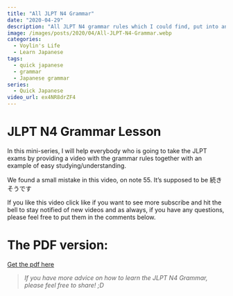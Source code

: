 ```yaml
---
title: "All JLPT N4 Grammar"
date: "2020-04-29"
description: "All JLPT N4 grammar rules which I could find, put into an easy to watch video. Enjoy!"
image: /images/posts/2020/04/All-JLPT-N4-Grammar.webp
categories:
  - Voylin's Life
  - Learn Japanese
tags:
  - quick japanese
  - grammar
  - Japanese grammar
series:
  - Quick Japanese
video_url: ex4NR8drZF4
---
```


# JLPT N4 Grammar Lesson

In this mini-series, I will help everybody who is going to take the JLPT exams by providing a video with the grammar rules together with an example of easy studying/understanding.

We found a small mistake in this video, on note 55. It’s supposed to be 続きそうです

If you like this video click like if you want to see more subscribe and hit the bell to stay notified of new videos and as always, if you have any questions, please feel free to put them in the comments below. 

# The PDF version:

[Get the pdf here](https://drive.google.com/file/d/1uySSS9ThvxwNZnVkp7MWhryCKbRbZGqC/view?usp=sharing)

> *If you have more advice on how to learn the JLPT N4 Grammar, please feel free to share! ;D*
